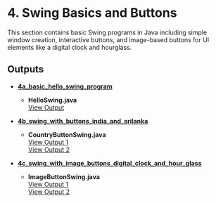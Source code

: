 # 4. Swing Basics and Buttons

This section contains basic Swing programs in Java including simple window creation, interactive buttons, and image-based buttons for UI elements like a digital clock and hourglass.

## Outputs

- **[4a_basic_hello_swing_program](./04A_BasicHello_SwingProgram)**

  - **HelloSwing.java**  
    [View Output](./04A_BasicHello_SwingProgram/Swing1.png)

- **[4b_swing_with_buttons_india_and_srilanka](./04B_SwingButtons_India_vs_SriLanka)**

  - **CountryButtonSwing.java**  
    [View Output 1](./04B_SwingButtons_India_vs_SriLanka/4b.png)  
    [View Output 2](./04B_SwingButtons_India_vs_SriLanka/4b0.png)

- **[4c_swing_with_image_buttons_digital_clock_and_hour_glass](./4c_swing_with_image_buttons_digital_clock_and_hour_glass)**
  - **ImageButtonSwing.java**  
    [View Output 1](./04C_SwingImageButtons_DigitalClock_HourGlass/4c.png)  
    [View Output 2](./04C_SwingImageButtons_DigitalClock_HourGlass/4c0.png)
